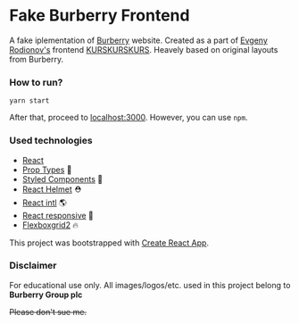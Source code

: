 # Fake Burberry Frontend
A fake iplementation of [Burberry](https://burberry.com/) website. Created as a part of [Evgeny Rodionov's](https://github.com/evgenyrodionov) frontend [KURSKURSKURS](https://kurskurskurs.erodionov.ru/). Heavely based on original layouts from Burberry.
### How to run?
```yarn start```

After that, proceed to [localhost:3000](http://localhost:3000). However, you can use ```npm```.

### Used technologies
- [React](https://github.com/facebook/react)
- [Prop Types](https://github.com/facebook/prop-types) 🚓
- [Styled Components](https://github.com/styled-components/styled-components) 💅
- [React Helmet](https://github.com/nfl/react-helmet) ⛑ 
- [React intl](https://github.com/yahoo/react-intl) 🌎
- [React responsive](https://github.com/contra/react-responsive) 👻
- [Flexboxgrid2](https://github.com/evgenyrodionov/flexboxgrid2) 🔥

This project was bootstrapped with [Create React App](https://github.com/facebookincubator/create-react-app).

### Disclaimer
For educational use only. All images/logos/etc. used in this project belong to **Burberry Group plc**

~~Please don't sue me.~~